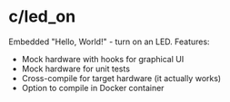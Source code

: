 # c/led_on

Embedded "Hello, World!" - turn on an LED. Features:

  * Mock hardware with hooks for graphical UI
  * Mock hardware for unit tests
  * Cross-compile for target hardware (it actually works)
  * Option to compile in Docker container
